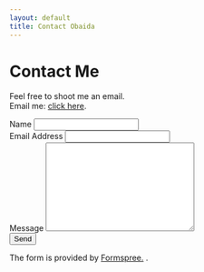 ```yaml
---
layout: default
title: Contact Obaida
---
```


<div id="contact">
  <h1 class="pageTitle">Contact Me</h1>
  <div class="contactContent">
    <p class="intro">Feel free to shoot me an email. <br>
      Email me:  <a href="mailto:obaida007@gmail.com">click here</a>. <br>
    </p>
  </div>
</div>
    <form action="http://formspree.io/obaida007@gmail.com" method="POST">
      <label for="name">Name</label>    
      <input type="text" id="name" name="name" class="full-width"><br>
      <label for="email">Email Address</label>
      <input type="email" id="email" name="_replyto" class="full-width"><br>
      <label for="message">Message</label>
      <textarea name="message" id="message" cols="30" rows="10" class="full-width"></textarea><br>
      <input type="submit" value="Send" class="button">
    </form>

  <p> The form is provided by <a href="http://formspree.io/">Formspree.</a> .</p>
